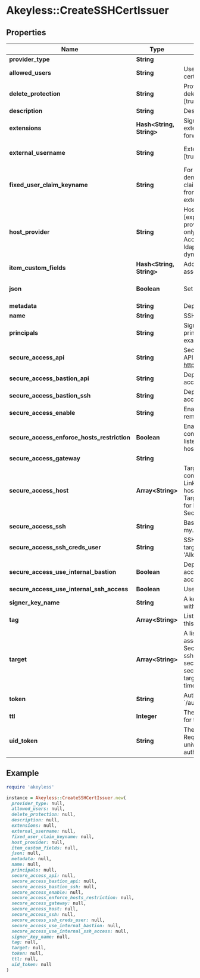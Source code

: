 # Akeyless::CreateSSHCertIssuer

## Properties

| Name | Type | Description | Notes |
| ---- | ---- | ----------- | ----- |
| **provider_type** | **String** |  | [optional] |
| **allowed_users** | **String** | Users allowed to fetch the certificate, e.g root,ubuntu | [default to &#39;-&#39;] |
| **delete_protection** | **String** | Protection from accidental deletion of this object [true/false] | [optional] |
| **description** | **String** | Description of the object | [optional] |
| **extensions** | **Hash&lt;String, String&gt;** | Signed certificates with extensions, e.g permit-port-forwarding&#x3D;\\\&quot;\\\&quot; | [optional] |
| **external_username** | **String** | Externally provided username [true/false] | [optional][default to &#39;false&#39;] |
| **fixed_user_claim_keyname** | **String** | For externally provided users, denotes the key-name of IdP claim to extract the username from (relevant only for external-username&#x3D;true) | [optional] |
| **host_provider** | **String** | Host provider type [explicit/target], Default Host provider is explicit, Relevant only for Secure Remote Access of ssh cert issuer, ldap rotated secret and ldap dynamic secret | [optional] |
| **item_custom_fields** | **Hash&lt;String, String&gt;** | Additional custom fields to associate with the item | [optional] |
| **json** | **Boolean** | Set output format to JSON | [optional][default to false] |
| **metadata** | **String** | Deprecated - use description | [optional] |
| **name** | **String** | SSH certificate issuer name |  |
| **principals** | **String** | Signed certificates with principal, e.g example_role1,example_role2 | [optional] |
| **secure_access_api** | **String** | Secure Access SSH control API endpoint. E.g. https://my.sra-server:9900 | [optional] |
| **secure_access_bastion_api** | **String** | Deprecated. use secure-access-api | [optional] |
| **secure_access_bastion_ssh** | **String** | Deprecated. use secure-access-ssh | [optional] |
| **secure_access_enable** | **String** | Enable/Disable secure remote access [true/false] | [optional] |
| **secure_access_enforce_hosts_restriction** | **Boolean** | Enable this flag to enforce connections only to the hosts listed in --secure-access-host | [optional] |
| **secure_access_gateway** | **String** |  | [optional] |
| **secure_access_host** | **Array&lt;String&gt;** | Target servers for connections (In case of Linked Target association, host(s) will inherit Linked Target hosts - Relevant only for Dynamic Secrets/producers) | [optional] |
| **secure_access_ssh** | **String** | Bastion&#39;s SSH server. E.g. my.sra-server:22 | [optional] |
| **secure_access_ssh_creds_user** | **String** | SSH username to connect to target server, must be in &#39;Allowed Users&#39; list | [optional] |
| **secure_access_use_internal_bastion** | **Boolean** | Deprecated. Use secure-access-use-internal-ssh-access | [optional] |
| **secure_access_use_internal_ssh_access** | **Boolean** | Use internal SSH Access | [optional] |
| **signer_key_name** | **String** | A key to sign the certificate with |  |
| **tag** | **Array&lt;String&gt;** | List of the tags attached to this key | [optional] |
| **target** | **Array&lt;String&gt;** | A list of linked targets to be associated, Relevant only for Secure Remote Access for ssh cert issuer, ldap rotated secret and ldap dynamic secret, To specify multiple targets use argument multiple times | [optional] |
| **token** | **String** | Authentication token (see &#x60;/auth&#x60; and &#x60;/configure&#x60;) | [optional] |
| **ttl** | **Integer** | The requested Time To Live for the certificate, in seconds |  |
| **uid_token** | **String** | The universal identity token, Required only for universal_identity authentication | [optional] |

## Example

```ruby
require 'akeyless'

instance = Akeyless::CreateSSHCertIssuer.new(
  provider_type: null,
  allowed_users: null,
  delete_protection: null,
  description: null,
  extensions: null,
  external_username: null,
  fixed_user_claim_keyname: null,
  host_provider: null,
  item_custom_fields: null,
  json: null,
  metadata: null,
  name: null,
  principals: null,
  secure_access_api: null,
  secure_access_bastion_api: null,
  secure_access_bastion_ssh: null,
  secure_access_enable: null,
  secure_access_enforce_hosts_restriction: null,
  secure_access_gateway: null,
  secure_access_host: null,
  secure_access_ssh: null,
  secure_access_ssh_creds_user: null,
  secure_access_use_internal_bastion: null,
  secure_access_use_internal_ssh_access: null,
  signer_key_name: null,
  tag: null,
  target: null,
  token: null,
  ttl: null,
  uid_token: null
)
```

